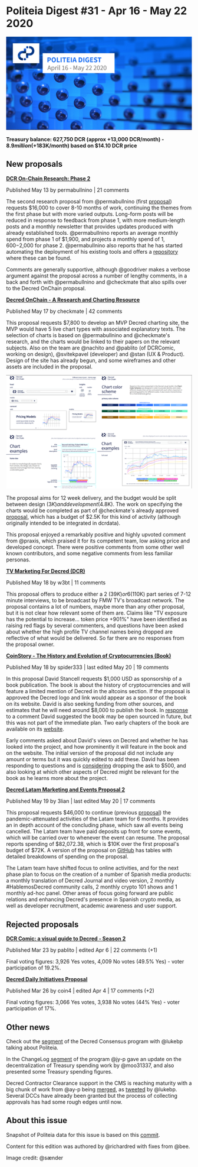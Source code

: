 # Politeia Digest #31 - Apr 16 - May 22 2020

![Image credit: @sænder](img/issue031/031-title.png)

**Treasury balance: 627,750 DCR (approx +13,000 DCR/month) - $8.9 million (+$183K/month) based on $14.10 DCR price**

## New proposals

**[DCR On-Chain Research: Phase 2](https://proposals.decred.org/proposals/68a32c1f36d24a17e5eb69d6d1b6adb587ca45c9c7e64e85c353e7dba7fca545)**

Published May 13 by permabullnino | 21 comments

The second research proposal from @permabullnino (first [proposal](https://proposals.decred.org/proposals/f0d1bd7447182328b44c691de88cb660b63df17f1f3a94990af19acea57c09bb)) requests $16,000 to cover 8-10 months of work, continuing the themes from the first phase but with more varied outputs. Long-form posts will be reduced in response to feedback from phase 1, with more medium-length posts and a monthly newsletter that provides updates produced with already established tools. @permabullnino reports an average monthly spend from phase 1 of $1,900, and projects a monthly spend of $1,600-$2,000 for phase 2. @permabullnino also reports that he has started automating the deployment of his existing tools and offers a [repository](https://github.com/permabullnino/nino_on_chain) where these can be found.

Comments are generally supportive, although @goodriver makes a verbose argument against the proposal across a number of lengthy comments, in a back and forth with @permabullnino and @checkmate that also spills over to the Decred OnChain proposal.

**[Decred OnChain - A Research and Charting Resource](https://proposals.decred.org/proposals/023091831f6434f743f3a317aacf8c73a123b30d758db854a2f294c0b3341bcc)**

Published May 17 by checkmate | 42 comments

This proposal requests $7,800 to develop an MVP Decred charting site, the MVP would have 5 live chart types with associated explanatory texts. The selection of charts is based on @permabullnino and @checkmate's research, and the charts would be linked to their papers on the relevant subjects. Also on the team are @nachito and @pablito (of DCRComic, working on design), @svitekpavel (developer) and @stan (UX & Product). Design of the site has already begun, and some wireframes and other assets are included in the proposal.

![](img/issue031/decred-on-chain-design.png)

The proposal aims for 12 week delivery, and the budget would be split between design ($3K) and development ($4.8K). The work on specifying the charts would be completed as part of @checkmate's already approved [proposal](https://proposals.decred.org/proposals/a677e236cb2e0fdd485980cd5d789e668d00fdc5235d01e7345d2195b8679066), which has a budget of $2.5K for this kind of activity (although originally intended to be integrated in dcrdata).

This proposal enjoyed a remarkably positive and highly upvoted comment from @praxis, which praised it for its competent team, low asking price and developed concept. There were positive comments from some other well known contributors, and some negative comments from less familiar personas.

**[TV Marketing For Decred (DCR)](https://proposals.decred.org/proposals/9eaafc20f206776e38642e272233390f351c5562c3835369a558cc7d7e341018)**

Published May 18 by w3bt | 11 comments

This proposal offers to produce either a 2 ($39K) or 6 ($110K) part series of 7-12 minute interviews, to be broadcast by FMW TV's broadcast network. The proposal contains a lot of numbers, maybe more than any other proposal, but it is not clear how relevant some of them are. Claims like "TV exposure has the potential to increase... token price +901%" have been identified as raising red flags by several commenters, and questions have been asked about whether the high profile TV channel names being dropped are reflective of what would be delivered. So far there are no responses from the proposal owner.

**[CoinStory - The History and Evolution of Cryptocurrencies (Book)](https://proposals.decred.org/proposals/4affceb07f5b8126366e8b73ed3d164ebc010bc6fefba19375c4c2e2b252beb0)**

Published May 18 by spider333 | last edited May 20 | 19 comments

In this proposal David Stancell requests $1,000 USD as sponsorship of a book publication. The book is about the history of cryptocurrencies and will feature a limited mention of Decred in the altcoins section. If the proposal is approved the Decred logo and link would appear as a sponsor of the book on its website. David is also seeking funding from other sources, and estimates that he will need around $8,000 to publish the book. In [response](https://proposals.decred.org/proposals/4affceb07f5b8126366e8b73ed3d164ebc010bc6fefba19375c4c2e2b252beb0/comments/15) to a comment David suggested the book may be open sourced in future, but this was not part of the immediate plan. Two early chapters of the book are available on its [website](https://coinstory.tech/).

Early comments asked about David's views on Decred and whether he has looked into the project, and how prominently it will feature in the book and on the website. The initial version of the proposal did not include any amount or terms but it was quickly edited to add these. David has been responding to questions and is [considering](https://proposals.decred.org/proposals/4affceb07f5b8126366e8b73ed3d164ebc010bc6fefba19375c4c2e2b252beb0/comments/16) dropping the ask to $500, and also looking at which other aspects of Decred might be relevant for the book as he learns more about the project.

**[Decred Latam Marketing and Events Proposal 2](https://proposals.decred.org/proposals/3c02b677462d6d22d61bf786798e975b38df7a203c2467429d4ec91f75ef0c40)**

Published May 19 by 3lian | last edited May 20 | 17 comments

This proposal requests $46,000 to continue (previous [proposal](https://proposals.decred.org/proposals/3c02b677462d6d22d61bf786798e975b38df7a203c2467429d4ec91f75ef0c40)) the pandemic-attenuated activities of the Latam team for 6 months. It provides an in depth account of the concluding phase, which saw all events being cancelled. The Latam team have paid deposits up front for some events, which will be carried over to whenever the event can resume. The proposal reports spending of $82,072.38, which is $10K over the first proposal's budget of $72K. A version of the proposal on [GitHub](https://gist.github.com/3lian/4f33c0133d5fb4dc3db6114fa32bc13e) has tables with detailed breakdowns of spending on the proposal.

The Latam team have shifted focus to online activities, and for the next phase plan to focus on the creation of a number of Spanish media products: a monthly translation of Decred Journal and video version, 2 monthly #HablemosDecred community calls, 2 monthly crypto 101 shows and 1 monthly ad-hoc panel. Other areas of focus going forward are public relations and enhancing Decred's presence in Spanish crypto media, as well as developer recruitment, academic awareness and user support.

## Rejected proposals

**[DCR Comic: a visual guide to Decred - Season 2](https://proposals.decred.org/proposals/2f08f8518bc7672069a10ac6461fd9ab341d4a9e4c343fd4a7ec426250f3896f)**

Published Mar 23 by pablito | edited Apr 6 | 22 comments (+1)

Final voting figures: 3,926 Yes votes, 4,009 No votes (49.5% Yes) - voter participation of 19.2%.

**[Decred Daily Initiatives Proposal](https://proposals.decred.org/proposals/7d42c6f4bf3059b64789185af615c1df97cb61a379425933be5ff01d074ed4d5)**

Published Mar 26 by coin4 | edited Apr 4 | 17 comments (+2)

Final voting figures: 3,066 Yes votes, 3,938 No votes (44% Yes) - voter participation of 17%.

## Other news

Check out the [segment](https://www.youtube.com/watch?v=HexsUmqA7-Y) of the Decred Consensus program with @lukebp talking about Politeia.

In the ChangeLog [segment](https://www.youtube.com/watch?v=OmwI62HZerg) of the program @jy-p gave an update on the decentralization of Treasury spending work by @moo31337, and also presented some Treasury spending figures.

Decred Contractor Clearance support in the CMS is reaching maturity with a big chunk of work from @ay-p being [merged](https://github.com/decred/politeia/pull/1104), as [tweeted](https://twitter.com/lukebp_/status/1262871839035977728) by @lukebp. Several DCCs have already been granted but the process of collecting approvals has had some rough edges until now.

## About this issue

Snapshot of Politeia data for this issue is based on this [commit](https://github.com/decred-proposals/mainnet/commit/0731e56a10df440a2faaee31b56a6e24bc81cfac).

Content for this edition was authored by @richardred with fixes from @bee.

Image credit: @sænder
